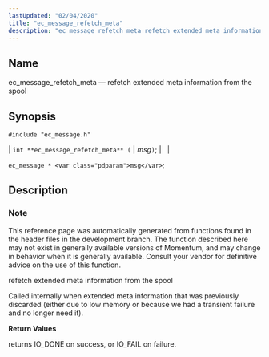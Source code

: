 ```yaml
---
lastUpdated: "02/04/2020"
title: "ec_message_refetch_meta"
description: "ec message refetch meta refetch extended meta information from the spool int ec message refetch meta msg ec message msg This reference page was automatically generated from functions found in the header files in the development branch The function described here may not exist in generally available versions of Momentum..."
---
```


<a name="apis.ec_message_refetch_meta"></a> 
## Name

ec_message_refetch_meta — refetch extended meta information from the spool

## Synopsis

`#include "ec_message.h"`

| `int **ec_message_refetch_meta** (` | <var class="pdparam">msg</var>`)`; |   |

`ec_message * <var class="pdparam">msg</var>`;<a name="idp56511312"></a> 
## Description

### Note

This reference page was automatically generated from functions found in the header files in the development branch. The function described here may not exist in generally available versions of Momentum, and may change in behavior when it is generally available. Consult your vendor for definitive advice on the use of this function.

refetch extended meta information from the spool

Called internally when extended meta information that was previously discarded (either due to low memory or because we had a transient failure and no longer need it).

**<a name="idp56514768"></a> Return Values**

returns IO_DONE on success, or IO_FAIL on failure.